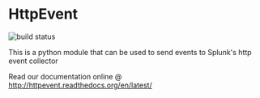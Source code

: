 # HttpEvent
![build status](https://travis-ci.org/w3ttr3y/HttpEvent.svg?branch=master)

This is a python module that can be used to send events to Splunk's http event collector

Read our documentation online @ http://httpevent.readthedocs.org/en/latest/
